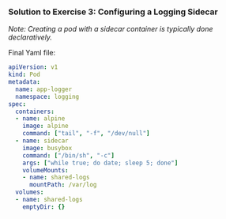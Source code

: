 ### Solution to Exercise 3: Configuring a Logging Sidecar

*Note: Creating a pod with a sidecar container is typically done declaratively.*

Final Yaml file:

```yaml
apiVersion: v1
kind: Pod
metadata:
  name: app-logger
  namespace: logging
spec:
  containers:
  - name: alpine
    image: alpine
    command: ["tail", "-f", "/dev/null"]
  - name: sidecar
    image: busybox
    command: ["/bin/sh", "-c"]
    args: ["while true; do date; sleep 5; done"]
    volumeMounts:
    - name: shared-logs
      mountPath: /var/log
  volumes:
  - name: shared-logs
    emptyDir: {}
```
